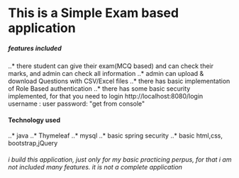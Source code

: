 # This is a Simple Exam based application

##### features included
..* there student can give their exam(MCQ based) and can check their marks, and admin can check all information
..* admin can upload & download Questions with CSV/Excel files
..* there has basic implementation of Role Based authentication
..* there has some basic security implemented, for that you need to login
http://localhost:8080/login
	username : user
	password: "get from console"

#### Technology used
..* java
..* Thymeleaf
..* mysql
..* basic spring security
..* basic html,css, bootstrap,jQuery


###### i build this application, just only for my basic practicing perpus, for that i am not included many features. it is not a complete application

